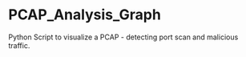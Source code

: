 # PCAP_Analysis_Graph
Python Script to visualize a PCAP - detecting port scan and malicious traffic.
